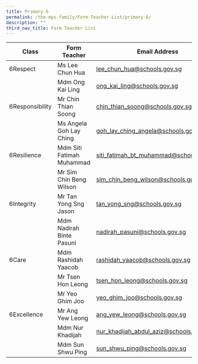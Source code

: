 ```yaml
---
title: Primary 6
permalink: /the-mps-family/Form-Teacher-List/primary-6/
description: ""
third_nav_title: Form Teacher List
---
```


| Class | Form Teacher | Email Address |
| -------- | -------- | -------- |
| 6Respect    | Ms Lee Chun Hua     | lee_chun_hua@schools.gov.sg     |
|      | Mdm Ong Kai Ling     | ong_kai_ling@schools.gov.sg     |
| 6Responsibility     | Mr Chin Thian Soong     | chin_thian_soong@schools.gov.sg     |
|      | Ms Angela Goh Lay Ching     | goh_lay_ching_angela@schools.gov.sg     |
| 6Resilience    | Mdm Siti Fatimah Muhammad    | siti_fatimah_bt_muhammad@schools.gov.sg     |
|      | Mr Sim Chin Beng Wilson     | sim_chin_beng_wilson@schools.gov.sg     |
| 6Integrity     | Mr Tan Yong Sng Jason     | tan_yong_sng@schools.gov.sg     |
|      | Mdm Nadirah Binte Pasuni    | nadirah_pasuni@schools.gov.sg     |
| 6Care     | Mdm Rashidah Yaacob     | rashidah_yaacob@schools.gov.sg     |
|      | Mr Tsen Hon Leong     | tsen_hon_leong@schools.gov.sg     |
|     | Mr Yeo Ghim Joo     | yeo_ghim_joo@schools.gov.sg     |
| 6Excellence    | Mr Ang Yew Leong     | ang_yew_leong@schools.gov.sg     |
|      | Mdm Nur Khadijah     | nur_khadijah_abdul_aziz@schools.gov.sg     |
|     | Mdm Sun Shwu Ping     | sun_shwu_ping@schools.gov.sg     |
